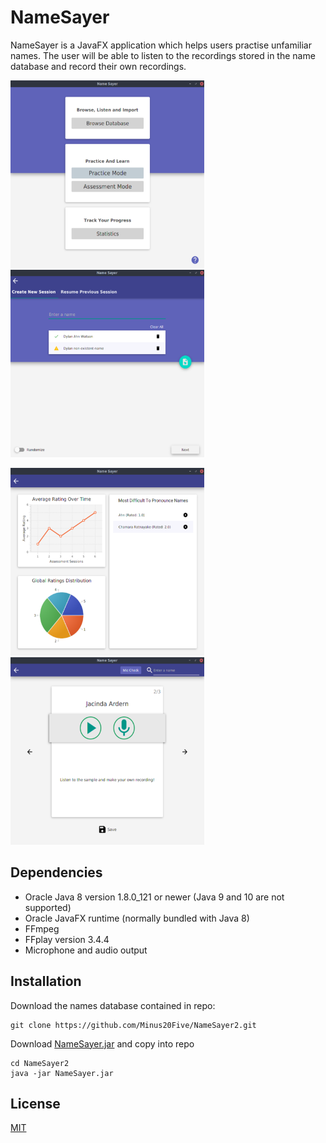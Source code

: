 # NameSayer

NameSayer is a JavaFX application which helps users practise unfamiliar names. The user will be able to listen to the recordings stored in the name database and record their own recordings.

<p float="left">
  <img width="310" height="300" src="./screenshots/ScreenShot1.png"/>
  <img width="310" height="300" src="./screenshots/ScreenShot2.png?"/>
</p>
<p float="left">
  <img width="310" height="300" src="./screenshots/ScreenShot3.png?"/>
  <img width="310" height="300" src="./screenshots/ScreenShot4.png?"/>
</p>


## Dependencies
- Oracle Java 8 version 1.8.0_121 or newer (Java 9 and 10 are not supported)
- Oracle JavaFX runtime (normally bundled with Java 8)
- FFmpeg
- FFplay version 3.4.4
- Microphone and audio output

## Installation
Download the names database contained in repo:
```
git clone https://github.com/Minus20Five/NameSayer2.git
```
Download [NameSayer.jar](https://github.com/Minus20Five/NameSayer2/releases/latest) and copy into repo 

```
cd NameSayer2
java -jar NameSayer.jar
```


## License
[MIT](https://choosealicense.com/licenses/mit/)